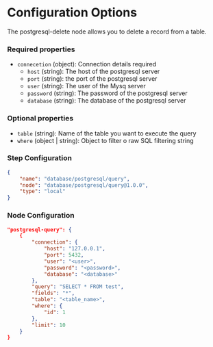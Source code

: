 # Configuration Options
The postgresql-delete node allows you to delete a record from a table.

### Required properties
- `connecetion` (object): Connection details required
    - `host` (string): The host of the postgresql server
    - `port` (string): the port of the postgresql server
    - `user` (string): The user of the Mysq server
    - `password` (string): The password of the postgresql server
    - `database` (string): The database of the postgresql server

### Optional properties
- `table` (string): Name of the table you want to execute the query
- `where` (object | string): Object to filter o raw SQL filtering string 


### Step Configuration

```json
{
    "name": "database/postgresql/query",
    "node": "database/postgresql/query@1.0.0",
    "type": "local"
}
```

### Node Configuration


```json
"postgresql-query": {
    {
        "connection": {
            "host": "127.0.0.1",
            "port": 5432,
            "user": "<user>",
            "password": "<password>",
            "database": "<database>"
        },
        "query": "SELECT * FROM test",
        "fields": "*",
        "table": "<table_name>",
        "where": {
            "id": 1
        },
        "limit": 10
    }
}
```
